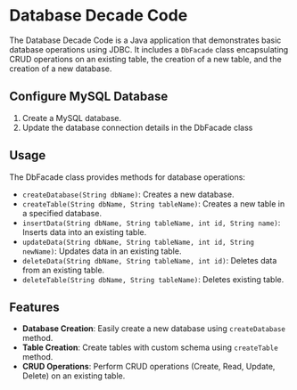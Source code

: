 # Database Decade Code

The Database Decade Code is a Java application that demonstrates basic database operations using JDBC. It includes a `DbFacade` class encapsulating CRUD operations on an existing table, the creation of a new table, and the creation of a new database.


## Configure MySQL Database

1. Create a MySQL database.
2. Update the database connection details in the DbFacade class

## Usage

The DbFacade class provides methods for database operations:

* ```createDatabase(String dbName)```: Creates a new database.
* ```createTable(String dbName, String tableName)```: Creates a new table in a specified database.
* ```insertData(String dbName, String tableName, int id, String name)```: Inserts data into an existing table.
* ```updateData(String dbName, String tableName, int id, String newName)```: Updates data in an existing table.
* ```deleteData(String dbName, String tableName, int id)```: Deletes data from an existing table.
* ```deleteTable(String dbName, String tableName)```: Deletes existing table.

## Features

* **Database Creation**: Easily create a new database using ```createDatabase``` method.
* **Table Creation**: Create tables with custom schema using ```createTable``` method.
* **CRUD Operations**: Perform CRUD operations (Create, Read, Update, Delete) on an existing table.